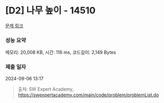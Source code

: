 # [D2] 나무 높이 - 14510 

[문제 링크](https://swexpertacademy.com/main/code/problem/problemDetail.do?contestProbId=AYFofW8qpXYDFAR4) 

### 성능 요약

메모리: 20,008 KB, 시간: 116 ms, 코드길이: 2,149 Bytes

### 제출 일자

2024-09-06 13:17



> 출처: SW Expert Academy, https://swexpertacademy.com/main/code/problem/problemList.do